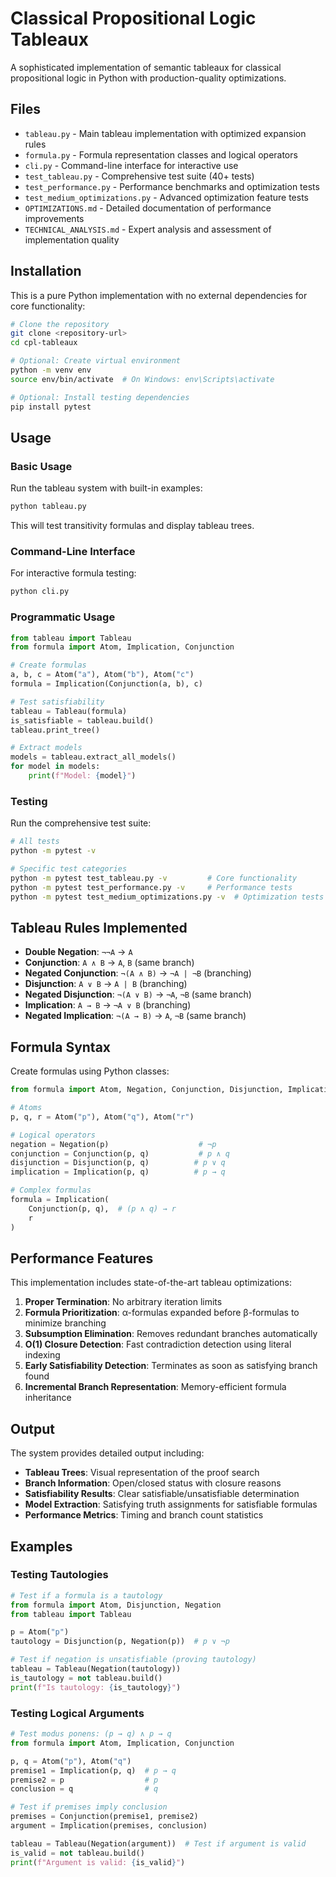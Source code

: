 # Classical Propositional Logic Tableaux

A sophisticated implementation of semantic tableaux for classical propositional logic in Python with production-quality optimizations.

## Files

- `tableau.py` - Main tableau implementation with optimized expansion rules
- `formula.py` - Formula representation classes and logical operators
- `cli.py` - Command-line interface for interactive use
- `test_tableau.py` - Comprehensive test suite (40+ tests)
- `test_performance.py` - Performance benchmarks and optimization tests
- `test_medium_optimizations.py` - Advanced optimization feature tests
- `OPTIMIZATIONS.md` - Detailed documentation of performance improvements
- `TECHNICAL_ANALYSIS.md` - Expert analysis and assessment of implementation quality

## Installation

This is a pure Python implementation with no external dependencies for core functionality:

```bash
# Clone the repository
git clone <repository-url>
cd cpl-tableaux

# Optional: Create virtual environment
python -m venv env
source env/bin/activate  # On Windows: env\Scripts\activate

# Optional: Install testing dependencies
pip install pytest
```

## Usage

### Basic Usage

Run the tableau system with built-in examples:

```bash
python tableau.py
```

This will test transitivity formulas and display tableau trees.

### Command-Line Interface

For interactive formula testing:

```bash
python cli.py
```

### Programmatic Usage

```python
from tableau import Tableau
from formula import Atom, Implication, Conjunction

# Create formulas
a, b, c = Atom("a"), Atom("b"), Atom("c")
formula = Implication(Conjunction(a, b), c)

# Test satisfiability
tableau = Tableau(formula)
is_satisfiable = tableau.build()
tableau.print_tree()

# Extract models
models = tableau.extract_all_models()
for model in models:
    print(f"Model: {model}")
```

### Testing

Run the comprehensive test suite:

```bash
# All tests
python -m pytest -v

# Specific test categories
python -m pytest test_tableau.py -v         # Core functionality
python -m pytest test_performance.py -v     # Performance tests
python -m pytest test_medium_optimizations.py -v  # Optimization tests
```

## Tableau Rules Implemented

- **Double Negation**: `¬¬A` → `A`
- **Conjunction**: `A ∧ B` → `A`, `B` (same branch)
- **Negated Conjunction**: `¬(A ∧ B)` → `¬A | ¬B` (branching)
- **Disjunction**: `A ∨ B` → `A | B` (branching)
- **Negated Disjunction**: `¬(A ∨ B)` → `¬A`, `¬B` (same branch)
- **Implication**: `A → B` → `¬A ∨ B` (branching)
- **Negated Implication**: `¬(A → B)` → `A`, `¬B` (same branch)

## Formula Syntax

Create formulas using Python classes:

```python
from formula import Atom, Negation, Conjunction, Disjunction, Implication

# Atoms
p, q, r = Atom("p"), Atom("q"), Atom("r")

# Logical operators
negation = Negation(p)                    # ¬p
conjunction = Conjunction(p, q)           # p ∧ q
disjunction = Disjunction(p, q)          # p ∨ q
implication = Implication(p, q)          # p → q

# Complex formulas
formula = Implication(
    Conjunction(p, q),  # (p ∧ q) → r
    r
)
```

## Performance Features

This implementation includes state-of-the-art tableau optimizations:

1. **Proper Termination**: No arbitrary iteration limits
2. **Formula Prioritization**: α-formulas expanded before β-formulas to minimize branching
3. **Subsumption Elimination**: Removes redundant branches automatically
4. **O(1) Closure Detection**: Fast contradiction detection using literal indexing
5. **Early Satisfiability Detection**: Terminates as soon as satisfying branch found
6. **Incremental Branch Representation**: Memory-efficient formula inheritance

## Output

The system provides detailed output including:

- **Tableau Trees**: Visual representation of the proof search
- **Branch Information**: Open/closed status with closure reasons
- **Satisfiability Results**: Clear satisfiable/unsatisfiable determination
- **Model Extraction**: Satisfying truth assignments for satisfiable formulas
- **Performance Metrics**: Timing and branch count statistics

## Examples

### Testing Tautologies

```python
# Test if a formula is a tautology
from formula import Atom, Disjunction, Negation
from tableau import Tableau

p = Atom("p")
tautology = Disjunction(p, Negation(p))  # p ∨ ¬p

# Test if negation is unsatisfiable (proving tautology)
tableau = Tableau(Negation(tautology))
is_tautology = not tableau.build()
print(f"Is tautology: {is_tautology}")
```

### Testing Logical Arguments

```python
# Test modus ponens: (p → q) ∧ p → q
from formula import Atom, Implication, Conjunction

p, q = Atom("p"), Atom("q")
premise1 = Implication(p, q)  # p → q
premise2 = p                  # p
conclusion = q                # q

# Test if premises imply conclusion
premises = Conjunction(premise1, premise2)
argument = Implication(premises, conclusion)

tableau = Tableau(Negation(argument))  # Test if argument is valid
is_valid = not tableau.build()
print(f"Argument is valid: {is_valid}")
```
